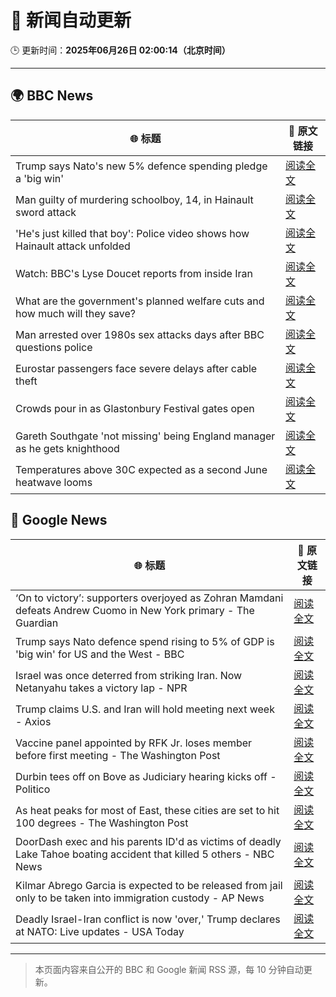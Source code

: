 # 🧠 新闻自动更新

🕒 更新时间：**2025年06月26日 02:00:14（北京时间）**

---

## 🌍 BBC News

| 🌐 标题 | 🔗 原文链接 |
|--------|-------------|
| Trump says Nato's new 5% defence spending pledge a 'big win' | [阅读全文](https://www.bbc.com/news/articles/cj4en8djwyko) |
| Man guilty of murdering schoolboy, 14, in Hainault sword attack | [阅读全文](https://www.bbc.com/news/articles/cwyrg6ynnx9o) |
| 'He's just killed that boy': Police video shows how Hainault attack unfolded | [阅读全文](https://www.bbc.com/news/articles/clyx0xkjmmgo) |
| Watch: BBC's Lyse Doucet reports from inside Iran | [阅读全文](https://www.bbc.com/news/videos/ceq7jjg929qo) |
| What are the government's planned welfare cuts and how much will they save? | [阅读全文](https://www.bbc.com/news/articles/cdjxygjrk9ro) |
| Man arrested over 1980s sex attacks days after BBC questions police | [阅读全文](https://www.bbc.com/news/articles/cpqnly2x8qno) |
| Eurostar passengers face severe delays after cable theft | [阅读全文](https://www.bbc.com/news/articles/c4gedxe7wnro) |
| Crowds pour in as Glastonbury Festival gates open | [阅读全文](https://www.bbc.com/news/articles/c23g4vd7p99o) |
| Gareth Southgate 'not missing' being England manager as he gets knighthood | [阅读全文](https://www.bbc.com/sport/football/articles/c4g8eeey25lo) |
| Temperatures above 30C expected as a second June heatwave looms | [阅读全文](https://www.bbc.com/weather/articles/cx2g8vw8v0jo) |

## 📰 Google News

| 🌐 标题 | 🔗 原文链接 |
|--------|-------------|
| ‘On to victory’: supporters overjoyed as Zohran Mamdani defeats Andrew Cuomo in New York primary - The Guardian | [阅读全文](https://news.google.com/rss/articles/CBMi0AFBVV95cUxQSWZZQU9UNnZEcEJqSDFMSEhKaHhXZGtuZjlIWGlNSzFjcm52d1prRGVwa29WeE9xVnhva2R3YUF2cVhOWjQxZHFVRVlrRzhrM1llY1ktQnlQcFA0ZFVsSkh2eWZPc0t6UEVNM0tUM2JiYkpGdjNnMGI4aU5FTDdaVWcwbHotN2NoT1NMb0V1NHlKWkRvTHJEN3NXODBiM19xemdMLXJkZ2JoOXZkcjVpekV3M2lLTmt5X04wcGlZZjBJMk9wNEFycHdLel8yMEQ4?oc=5) |
| Trump says Nato defence spend rising to 5% of GDP is 'big win' for US and the West - BBC | [阅读全文](https://news.google.com/rss/articles/CBMiVEFVX3lxTE1UVDJEekpkZU9BTU8tWUVJZklGSENwdW02YzFPaDFza2QxQy1hUHRFb3JsNlpra3BWbHhIUGdrQWU5MTlidFZNenJkY1ozanloQlNFRA?oc=5) |
| Israel was once deterred from striking Iran. Now Netanyahu takes a victory lap - NPR | [阅读全文](https://news.google.com/rss/articles/CBMiekFVX3lxTE0tR0RId3F3WHpQS21GcUFCZGtLc3FYbHJ6STRRWHZZZlNvOHhGRldDNER0V2d4b3RaS1paRDdOdGJ4MDlBTFlIZTdBaTUzNU1IdjJsYjFiQUo2ZzdSQTlMUlhsRU8wTi1sSGVwM0RCMTFCY3lrNXI4MWV3?oc=5) |
| Trump claims U.S. and Iran will hold meeting next week - Axios | [阅读全文](https://news.google.com/rss/articles/CBMie0FVX3lxTE9kZ3NhQXdJLVRvWGtLNmZzYkRqTElpY1MwbDZrdkxMeTNfV1pVUUZneXhXcHBNOGRTNFYtSjRLTEJmNEVjWWtSdDJCeWllYW1vNmtyZ3VhZkZpajJEYnhaWGF6b0o4dEw0dE1XUmtJQ1djUDEzVlRrU0N1Zw?oc=5) |
| Vaccine panel appointed by RFK Jr. loses member before first meeting - The Washington Post | [阅读全文](https://news.google.com/rss/articles/CBMiiwFBVV95cUxQcUNSczRQbTZWNzVsazVURDg1aU96TVFGTWZ2NFZRLUhVYTZsYTNHMnFwVm9rUU9KWlpIUTNvMjdvSTBwLWhyTUoxVzI1WFRXeElBVURYeGdXWWpXNHRINGNzOGFoMlU3d1dtVWxfLW1fSjRDaThzeWxyTWc4b1FKenh6UUtXY3Z5bnlN?oc=5) |
| Durbin tees off on Bove as Judiciary hearing kicks off - Politico | [阅读全文](https://news.google.com/rss/articles/CBMingFBVV95cUxNZEl1UkVSTlBJaGZ0a20yS3hlQ3JCWEZlODVma0ZaS3JtVDZWejlycmNZVWFWY2NydVNKRVRsZHM1ZnFSd05zdnFNNjc4bG13NTA4bXVpNjhkZDA0N1dLQ2hLUW95X0hieExkZ3VDbkFJRnJaOVQyYnQtNDFOTE4wOTViMi02UTFlZ1FlVHo4WTgxd3F5ZzBERmlPbzRaZw?oc=5) |
| As heat peaks for most of East, these cities are set to hit 100 degrees - The Washington Post | [阅读全文](https://news.google.com/rss/articles/CBMilAFBVV95cUxOZmZLTVd1bENRSDRIWWNtakdQY0poUHQtbC1sMjlQOWdBWklZdkJId3N4ekVITmw1Nm1LeVB3cVV3aUdndHZUYUkxVTY0dkRnVnVocldOa2tEa3J4VDhWUG1pNG5ncDlORGZtN09NSEZISEpZajdIajZkZ0JBcDBXT21YTFI0SjctaE0tQ2ZveElXNG9v?oc=5) |
| DoorDash exec and his parents ID'd as victims of deadly Lake Tahoe boating accident that killed 5 others - NBC News | [阅读全文](https://news.google.com/rss/articles/CBMipAFBVV95cUxNR0p0ZVVPcUoxYk5GS0pKdzVINmp6Y25TcWczUVo4WE8zTG1tNVQ4ZmVNdUpaMVd2WDJxQXVyUG95WU1fVnhkd0E2bExLQ0U0YXYwaksybDU3RV9fLUJkSFFjX3JpemdOTjF5RHBrSjVuc2VqOE1xQTlzMGZGTjZDSFVmRTZybXVlUXdkTzlBZE5JQ0FGNzktNVBOM09KX2ZMTjYwRtIBVkFVX3lxTE9lSzE1OV9vSWJzdEthMFVJZ0lmMkpGa19lTVRLQ3pzTGw0Q2Zmcl9GY1piWEkyQW5HSVhiZ2ZoZVhhWng3ZjlFSVdnb2VSZGcwNGV2Yzln?oc=5) |
| Kilmar Abrego Garcia is expected to be released from jail only to be taken into immigration custody - AP News | [阅读全文](https://news.google.com/rss/articles/CBMipAFBVV95cUxPNHBZd1YzZWNWWHpjbXgyREhjR3RzOVplaDRlT3dCRnpFSGZrZ0pZUDAtZ3pIQWQ3c0pPc0lVUFVUNlQtb0tUUk5iZndNRnJva3ZwVUtFZmY2cmlWSGhFMW1SQ1cwWUQ2bVhPcjVHV1FrWG14OFBsN25uLUFRcmRGZEhnalU4djU1U1N6WXZBOWFHd2R1U24wRmJYNmR6eG9vZlF4bw?oc=5) |
| Deadly Israel-Iran conflict is now 'over,' Trump declares at NATO: Live updates - USA Today | [阅读全文](https://news.google.com/rss/articles/CBMisgFBVV95cUxNU3BMVm9DcVhCZUVCc3pIWDJKSFljSUlJUkZwRFNLQ0ZuQlZjbFdrQUdJdlhNZnpMQWd3OXJ2QTVuQXZBNEQyS2l0c2F5aUpxTUdEWGNMMjlkZjhVaUUxa0hVNnZnMVV5UTFhMVlLOXBfZUNldVBEbm1xOGRLOGFTM3Z3a0tFVWstZnl3VUozaXpNcm4wenF5RFlPZllMTXRFWFJFRUVDS2IwU1ZuNTZhT2NB?oc=5) |

---
> 本页面内容来自公开的 BBC 和 Google 新闻 RSS 源，每 10 分钟自动更新。